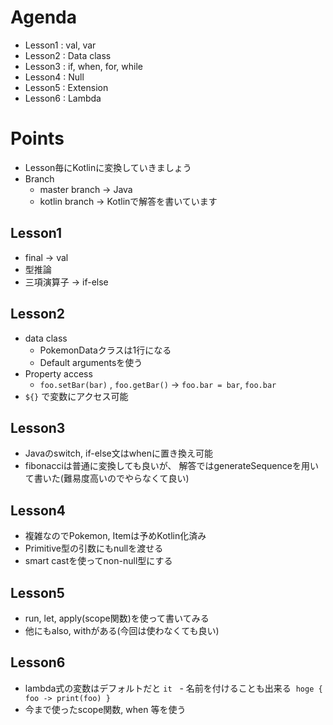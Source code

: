 # Agenda

* Lesson1 : val, var
* Lesson2 : Data class
* Lesson3 : if, when, for, while
* Lesson4 : Null
* Lesson5 : Extension
* Lesson6 : Lambda 

# Points

* Lesson毎にKotlinに変換していきましょう
* Branch
  - master branch -> Java
  - kotlin branch -> Kotlinで解答を書いています

## Lesson1

* final -> val
* 型推論
* 三項演算子 -> if-else

## Lesson2

* data class 
  - PokemonDataクラスは1行になる 
  - Default argumentsを使う
* Property access
  - `foo.setBar(bar)` , `foo.getBar()` -> `foo.bar = bar`, `foo.bar`  
* `${}` で変数にアクセス可能

## Lesson3

* Javaのswitch, if-else文はwhenに置き換え可能
* fibonacciは普通に変換しても良いが、 解答ではgenerateSequenceを用いて書いた(難易度高いのでやらなくて良い)

## Lesson4

* 複雑なのでPokemon, Itemは予めKotlin化済み
* Primitive型の引数にもnullを渡せる
* smart castを使ってnon-null型にする

## Lesson5

* run, let, apply(scope関数)を使って書いてみる
* 他にもalso, withがある(今回は使わなくても良い)

## Lesson6

* lambda式の変数はデフォルトだと `it`
   - 名前を付けることも出来る  `hoge { foo -> print(foo) }` 
* 今まで使ったscope関数, when 等を使う